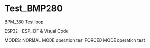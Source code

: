# Test_BMP280
BPM_280 Test loop

ESP32 - ESP_IDF & Visual Code

MODES: 
NORMAL MODE operation test
FORCED MODE operation test
